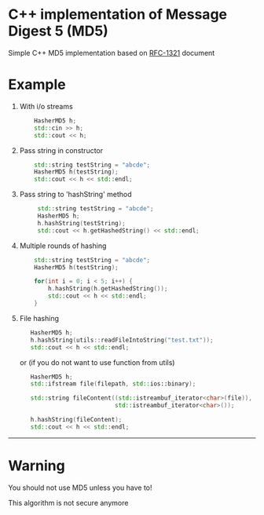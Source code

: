 # C++ implementation of Message Digest 5 (MD5)
Simple C++ MD5 implementation based on [RFC-1321](https://tools.ietf.org/html/rfc1321) document

# Example

1. With i/o streams

    ```c++
        HasherMD5 h;
        std::cin >> h;
        std::cout << h;
    ```

2. Pass string in constructor

    ```c++
        std::string testString = "abcde";
        HasherMD5 h(testString);
        std::cout << h << std::endl;
    ```
3. Pass string to 'hashString' method
   ```c++
        std::string testString = "abcde";
        HasherMD5 h;
        h.hashString(testString);
        std::cout << h.getHashedString() << std::endl;
   ```
4. Multiple rounds of hashing
   ```c++
       std::string testString = "abcde";
       HasherMD5 h(testString);
   
       for(int i = 0; i < 5; i++) {
           h.hashString(h.getHashedString());
           std::cout << h << std::endl;
       }
   
   ```
5. File hashing
    ```c++
       HasherMD5 h;
       h.hashString(utils::readFileIntoString("test.txt"));
       std::cout << h << std::endl;
    ```
   or (if you do not want to use function from utils)
    ```c++
       HasherMD5 h;
       std::ifstream file(filepath, std::ios::binary);
   
       std::string fileContent((std::istreambuf_iterator<char>(file)),
                               std::istreambuf_iterator<char>());
   
       h.hashString(fileContent);
       std::cout << h << std::endl;
    ```
   
---
# Warning

You should not use MD5 unless you have to!

This algorithm is not secure anymore